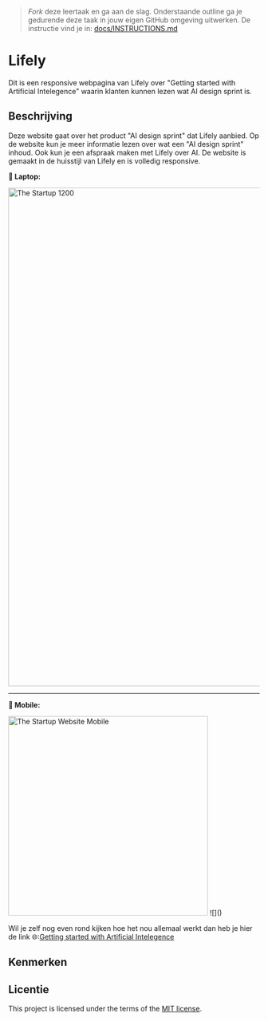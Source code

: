 > _Fork_ deze leertaak en ga aan de slag. Onderstaande outline ga je gedurende deze taak in jouw eigen GitHub omgeving uitwerken. De instructie vind je in: [docs/INSTRUCTIONS.md](docs/INSTRUCTIONS.md)

# Lifely
<!-- Geef je project een titel en schrijf in één zin wat het is -->
Dit is een responsive webpagina van Lifely over "Getting started with Artificial Intelegence" waarin klanten kunnen lezen wat AI design sprint is.

## Beschrijving
<!-- In de Beschrijving staat hoe je project er uit ziet, hoe het werkt en wat je er mee kan. -->
Deze website gaat over het product "AI design sprint" dat Lifely aanbied. Op de website kun je meer informatie lezen over wat een "AI design sprint" inhoud. Ook kun je een afspraak maken met Lifely over AI. De website is gemaakt in de huisstijl van Lifely en is volledig responsive. 
<!-- Voeg een mooie poster visual toe 📸 -->
**📸 Laptop:**

<img width="1000" alt="The Startup 1200" src="https://github.com/zoepje/the-startup-responsive-interactieve-website/assets/144004461/1b372548-92d2-490c-aff4-c104b7728896">

***

**📸 Mobile:** 

<img width="400" alt="The Startup Website Mobile" src="https://github.com/zoepje/the-startup-responsive-interactieve-website/assets/144004461/d4ff1df7-8118-441b-92e7-58164f4a9bbe">
![]()

<!-- Voeg een link toe naar Github Pages 🌐-->
Wil je zelf nog even rond kijken hoe het nou allemaal werkt dan heb je hier de link 🌐:[Getting started with Artificial Intelegence](https://zoepje.github.io/the-startup-responsive-interactieve-website/)

## Kenmerken
<!-- Bij Kenmerken staat welke technieken zijn gebruikt en hoe. Wat is de HTML structuur? Wat zijn de belangrijkste dingen in CSS? Wat is er met JS gedaan en hoe? -->

## Licentie
This project is licensed under the terms of the [MIT license](./LICENSE).


